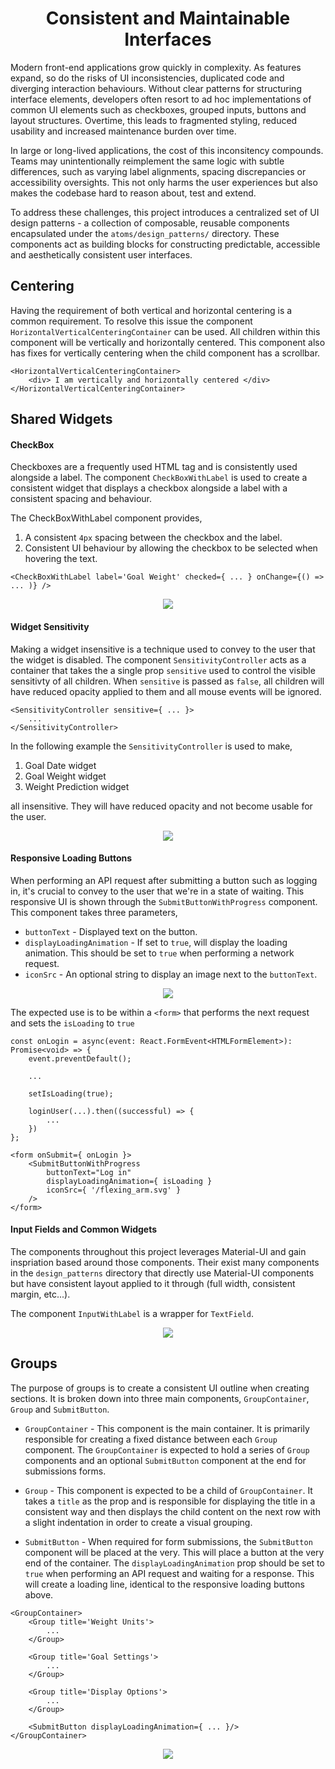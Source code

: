<div align="center">
    <h1> Consistent and Maintainable Interfaces </h1>
</div>

Modern front-end applications grow quickly in complexity. As features expand, so do the risks of UI inconsistencies, duplicated code and diverging interaction behaviours. Without clear patterns for structuring interface elements, developers often resort to ad hoc implementations of common UI elements such as checkboxes, grouped inputs, buttons and layout structures. Overtime, this leads to fragmented styling, reduced usability and increased maintenance burden over time.

In large or long-lived applications, the cost of this inconsitency compounds. Teams may unintentionally reimplement the same logic with subtle differences, such as varying label alignments, spacing discrepancies or accessibility oversights. This not only harms the user experiences but also makes the codebase hard to reason about, test and extend.

To address these challenges, this project introduces a centralized set of UI design patterns - a collection of composable, reusable components encapsulated under the `atoms/design_patterns/` directory. These components act as building blocks for constructing predictable, accessible and aesthetically consistent user interfaces.


## Centering

Having the requirement of both vertical and horizontal centering is a common requirement. To resolve this issue the component `HorizontalVerticalCenteringContainer` can be used. All children within this component will be vertically and horizontally centered. This component also has fixes for vertically centering when the child component has a scrollbar.

```tsx
<HorizontalVerticalCenteringContainer>
    <div> I am vertically and horizontally centered </div>
</HorizontalVerticalCenteringContainer>
```

## Shared Widgets

#### CheckBox

Checkboxes are a frequently used HTML tag and is consistently used alongside a label. The component `CheckBoxWithLabel` is used to create a consistent widget that displays a checkbox alongside a label with a consistent spacing and behaviour.

The CheckBoxWithLabel component provides,

1. A consistent `4px` spacing between the checkbox and the label.
2. Consistent UI behaviour by allowing the checkbox to be selected when hovering the text.

```TSX
<CheckBoxWithLabel label='Goal Weight' checked={ ... } onChange={() => ... )} />
```

<div align="center">
    <img src="./images/checkbox_ui_design.png">
</div>

#### Widget Sensitivity

Making a widget insensitive is a technique used to convey to the user that the widget is disabled. The component `SensitivityController` acts as a container that takes the a single prop `sensitive` used to control the visible sensitivty of all children. When `sensitive` is passed as `false`, all children will have reduced opacity applied to them and all mouse events will be ignored.

```tsx
<SensitivityController sensitive={ ... }>
    ...
</SensitivityController>
```

In the following example the `SensitivityController` is used to make,

1. Goal Date widget
2. Goal Weight widget
3. Weight Prediction widget

all insensitive. They will have reduced opacity and not become usable for the user.

<div align="center">
    <img src="./images/sensitivity_wrapper_ui_design.png">
</div>

#### Responsive Loading Buttons

When performing an API request after submitting a button such as logging in, it's crucial to convey to the user that we're in a state of waiting. This responsive UI is shown through the `SubmitButtonWithProgress` component. This component takes three parameters,

- `buttonText` - Displayed text on the button.
- `displayLoadingAnimation` - If set to `true`, will display the loading animation. This should be set to `true` when performing a network request.
- `iconSrc` - An optional string to display an image next to the `buttonText`.

<div align="center">
    <img src="./images/loading_button_display.png">
</div>

The expected use is to be within a `<form>` that performs the next request and sets the `isLoading` to `true` 

```TSX
const onLogin = async(event: React.FormEvent<HTMLFormElement>): Promise<void> => {
    event.preventDefault();

    ...

    setIsLoading(true);

    loginUser(...).then((successful) => {
        ...
    })
};

<form onSubmit={ onLogin }>
    <SubmitButtonWithProgress 
        buttonText="Log in" 
        displayLoadingAnimation={ isLoading }
        iconSrc={ '/flexing_arm.svg' }
    />
</form>
```

#### Input Fields and Common Widgets

The components throughout this project leverages Material-UI and gain inspriation based around those components. Their exist many components in the `design_patterns` directory that directly use Material-UI components but have consistent layout applied to it through (full width, consistent margin, etc...).

The component `InputWithLabel` is a wrapper for `TextField`.

<div align="center">
    <img src="./images/input_with_label.png">
</div>

## Groups

The purpose of groups is to create a consistent UI outline when creating sections. It is broken down into three main components, `GroupContainer`, `Group` and `SubmitButton`.

- `GroupContainer` - This component is the main container. It is primarily responsible for creating a fixed distance between each `Group` component. The `GroupContainer` is expected to hold a series of `Group` components and an optional `SubmitButton` component at the end for submissions forms.

- `Group` - This component is expected to be a child of `GroupContainer`. It takes a `title` as the prop and is responsible for displaying the title in a consistent way and then displays the child content on the next row with a slight indentation in order to create a visual grouping.

- `SubmitButton` - When required for form submissions, the `SubmitButton` component will be placed at the very. This will place a button at the very end of the container. The `displayLoadingAnimation` prop should be set to `true` when performing an API request and waiting for a response. This will create a loading line, identical to the responsive loading buttons above.

```tsx
<GroupContainer>
    <Group title='Weight Units'>
        ...
    </Group>

    <Group title='Goal Settings'>
        ...
    </Group>

    <Group title='Display Options'>
        ...
    </Group>

    <SubmitButton displayLoadingAnimation={ ... }/>
</GroupContainer>
```

<div align="center">
    <img src="./images/groups_diagram.png">
</div>
